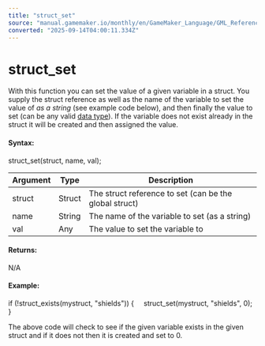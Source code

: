```yaml
---
title: "struct_set"
source: "manual.gamemaker.io/monthly/en/GameMaker_Language/GML_Reference/Variable_Functions/variable_struct_set.htm"
converted: "2025-09-14T04:00:11.334Z"
---
```


# struct\_set

With this function you can set the value of a given variable in a struct. You supply the struct reference as well as the name of the variable to set the value of _as a string_ (see example code below), and then finally the value to set (can be any valid [data type](../../GML_Overview/Data_Types.md)). If the variable does not exist already in the struct it will be created and then assigned the value.

#### Syntax:

struct\_set(struct, name, val);

| Argument | Type | Description |
| --- | --- | --- |
| struct | Struct | The struct reference to set (can be the global struct) |
| name | String | The name of the variable to set (as a string) |
| val | Any | The value to set the variable to |

#### Returns:

N/A

#### Example:

if (!struct\_exists(mystruct, "shields"))
{
    struct\_set(mystruct, "shields", 0);
}

The above code will check to see if the given variable exists in the given struct and if it does not then it is created and set to 0.